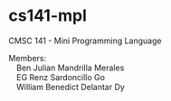 # cs141-mpl
CMSC 141 - Mini Programming Language

Members: <br>
  &emsp;Ben Julian Mandrilla Merales <br>
  &emsp;EG Renz Sardoncillo Go <br>
  &emsp;William Benedict Delantar Dy
